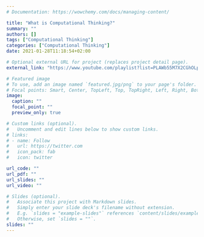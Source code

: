 ```yaml
---
# Documentation: https://wowchemy.com/docs/managing-content/

title: "What is Computational Thinking?"
summary: ""
authors: []
tags: ["Computational Thinking"]
categories: ["Computational Thinking"]
date: 2021-01-28T11:18:54+02:00

# Optional external URL for project (replaces project detail page).
external_link: "https://www.youtube.com/playlist?list=PLAWb55M7X2CGhOLp1VvDIxzN-4IVXOLju"

# Featured image
# To use, add an image named `featured.jpg/png` to your page's folder.
# Focal points: Smart, Center, TopLeft, Top, TopRight, Left, Right, BottomLeft, Bottom, BottomRight.
image:
  caption: ""
  focal_point: ""
  preview_only: true

# Custom links (optional).
#   Uncomment and edit lines below to show custom links.
# links:
# - name: Follow
#   url: https://twitter.com
#   icon_pack: fab
#   icon: twitter

url_code: ""
url_pdf: ""
url_slides: ""
url_video: ""

# Slides (optional).
#   Associate this project with Markdown slides.
#   Simply enter your slide deck's filename without extension.
#   E.g. `slides = "example-slides"` references `content/slides/example-slides.md`.
#   Otherwise, set `slides = ""`.
slides: ""
---
```

